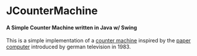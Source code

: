 # JCounterMachine
#### A Simple Counter Machine written in Java w/ Swing

This is a simple implementation of a [counter machine](https://en.wikipedia.org/wiki/Counter_machine) inspired by the [paper computer](https://en.wikipedia.org/wiki/WDR_paper_computer) introduced by german television in 1983.

